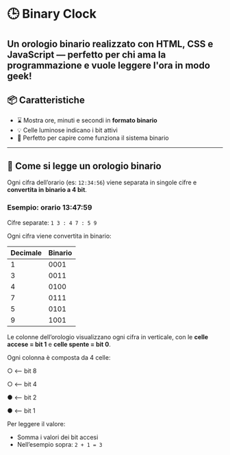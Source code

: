 # 🕒 Binary Clock

Un orologio binario realizzato con **HTML**, **CSS** e **JavaScript** — perfetto per chi ama la programmazione e vuole leggere l'ora in modo geek!
---

## 📦 Caratteristiche

- ⌛ Mostra ore, minuti e secondi in **formato binario**
- 💡 Celle luminose indicano i bit attivi
- 🧠 Perfetto per capire come funziona il sistema binario

---

## 🧾 Come si legge un orologio binario

Ogni cifra dell’orario (es: `12:34:56`) viene separata in singole cifre e **convertita in binario a 4 bit**.

### Esempio: orario 13:47:59

Cifre separate: `1 3 : 4 7 : 5 9`

Ogni cifra viene convertita in binario:

| Decimale | Binario |
|----------|---------|
| 1        | 0001    |
| 3        | 0011    |
| 4        | 0100    |
| 7        | 0111    |
| 5        | 0101    |
| 9        | 1001    |

Le colonne dell’orologio visualizzano ogni cifra in verticale, con le **celle accese = bit 1** e **celle spente = bit 0**.

Ogni colonna è composta da 4 celle:

○ <-- bit 8

○ <-- bit 4

● <-- bit 2

● <-- bit 1

Per leggere il valore:
- Somma i valori dei bit accesi
- Nell’esempio sopra: `2 + 1 = 3`



